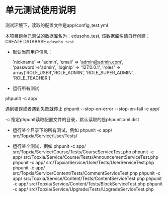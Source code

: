 # 单元测试使用说明

测试环境下，读取的配置文件是app/config_test.yml

本项目跑单元测试的数据库名为：edusoho_test, 该数据库名请自行创建： CREATE DATABASE `edusoho_test`


* 默认当前用户信息：

    'nickname' => 'admin',
    'email' => 'admin@admin.com',
    'password'=>'admin',
    'loginIp' => '127.0.0.1',
    'roles' => array('ROLE_USER','ROLE_ADMIN', 'ROLE_SUPER_ADMIN', 'ROLE_TEACHER')

* 运行所有测试

phpunit -c app/  

遇到错误或者遇到失败就停止
phpunit --stop-on-error   --stop-on-fail -c app/

-c 指定phpunit读取配置文件的目录，默认读取的是phpunit.xml.dist

* 运行某个目录下的所有测试，例如
  phpunit -c app/ src/Topxia/Service/User/Tests/

* 运行某个测试，例如
phpunit -c app/ src/Topxia/Service/Course/Tests/CourseServiceTest.php
phpunit -c app/ src/Topxia/Service/Course/Tests/AnnouncementServiceTest.php
phpunit -c app/ src/Topxia/Service/User/Tests/UserServiceTest.php
phpunit -c app/ src/Topxia/Service/Content/Tests/CommentServiceTest.php
phpunit -c app/ src/Topxia/Service/Content/Tests/ContentServiceTest.php
phpunit -c app/ src/Topxia/Service/Content/Tests/BlockServiceTest.php
phpunit -c app/ src/Topxia/Service/Upgrade/Tests/UpgradeServiceTest.php
